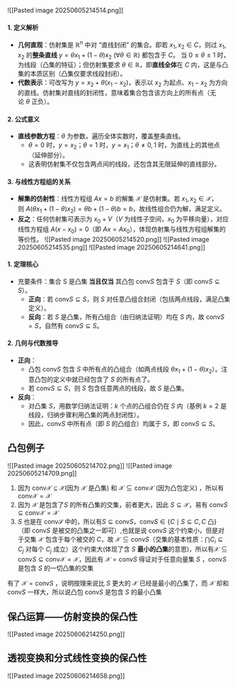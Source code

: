 ![[Pasted image 20250605214514.png]]
#### 1. 定义解析
- **几何直观**：仿射集是 $\mathbb{R}^n$ 中对 “直线封闭” 的集合。即若 $x_1, x_2 \in C$，则过 $x_1, x_2$ 的**整条直线** $y = \theta x_1 + (1-\theta)x_2 \ (\forall \theta \in \mathbb{R})$ 都包含于 $C$。
    当 $0 \leq \theta \leq 1$ 时，为线段（凸集的特征）；但仿射集要求 $\theta \in \mathbb{R}$，即**直线全体**在 $C$ 内，这是与凸集的本质区别（凸集仅要求线段封闭）。
- **代数表示**：可改写为 $y = x_2 + \theta(x_1 - x_2)$，表示以 $x_2$ 为起点、$x_1 - x_2$ 为方向的直线。仿射集对直线的封闭性，意味着集合包含该方向上的所有点（无论 $\theta$ 正负）。
#### 2. 公式意义
- **直线参数方程**：$\theta$ 为参数，遍历全体实数时，覆盖整条直线。
    - $\theta = 0$ 时，$y = x_2$；$\theta = 1$ 时，$y = x_1$；$\theta \neq 0,1$ 时，为直线上的其他点（延伸部分）。
    - 这表明仿射集不仅包含两点间的线段，还包含其无限延伸的直线部分。
#### 3. 与线性方程组的关系
- **解集的仿射性**：线性方程组 $Ax = b$ 的解集 $\mathcal{X}$ 是仿射集。若 $x_1, x_2 \in \mathcal{X}$，则 $A(\theta x_1 + (1-\theta)x_2) = \theta b + (1-\theta)b = b$，故线性组合仍为解，满足定义。
- **反之**：任何仿射集可表示为 $x_0 + V$（$V$ 为线性子空间，$x_0$ 为平移向量），对应线性方程组 $A(x - x_0) = 0$（即 $Ax = Ax_0$），体现仿射集与线性方程组解集的等价性。
![[Pasted image 20250605214520.png]]
![[Pasted image 20250605214535.png]]
![[Pasted image 20250605214641.png]]
#### 1. 定理核心
- 充要条件：集合 S 是凸集 **当且仅当** 其凸包 $\text{conv}S$ 包含于 $S$（即 $\text{conv}S \subseteq S$）。
    - **正向**：若 $\text{conv}S \subseteq S$，则 $S$ 对任意凸组合封闭（包括两点线段，满足凸集定义）。
    - **反向**：若 $S$ 是凸集，所有凸组合（由归纳法证明）均在 $S$ 内，故 $\text{conv}S = S$，自然有 $\text{conv}S \subseteq S$。
#### 2. 几何与代数推导
- **正向**：
    - 凸包 $\text{conv}S$ 包含 $S$ 中所有点的凸组合（如两点线段 $\theta x_1 + (1-\theta)x_2$）。注意凸包的定义中就已经包含了 $S$ 的所有点了。
    - 若 $\text{conv}S \subseteq S$，则 $S$ 包含任意两点的线段，故 $S$ 是凸集。
- **反向**：
    - 对凸集 $S$，用数学归纳法证明：$k$ 个点的凸组合仍在 $S$ 内（基例 $k=2$ 是线段，归纳步骤利用凸集的两点封闭性）。
    - 因此，$\text{conv}S$ 中所有点（即 $S$ 的凸组合）均属于 $S$，即 $\text{conv}S \subseteq S$。
## 凸包例子
![[Pasted image 20250605214702.png]]
![[Pasted image 20250605214709.png]]
1. 因为 $\text{conv}\mathcal{X} \subseteq \mathcal{X}$(因为 $\mathcal{X}$ 是凸集) 和 $\mathcal{X} \subseteq \text{conv} \mathcal{X}$ (因为凸包定义) ，所以有 $\text{conv}\mathcal{X} = \mathcal{X}$
2. 因为 $\mathcal{X}$ 是包含了$S$ 的所有凸集的交集，前者更大，因此 $S \subseteq \mathcal{X}$，易有 $\text{conv} S \subseteq \text{conv} \mathcal{X} = \mathcal{X}$
 3. $S$ 也是在 $\text{conv}\mathcal{S}$ 中的，所以有$S \subseteq \text{conv} S$，$\text{conv}S \in \{ C \mid S \subseteq C, C \text{ 凸} \}$（即 $\text{conv}S$ 是被交的凸集之一即可）,也就是说 $\text{conv}S$ 这个约束小，但是对于交集 $\mathcal{X}$ 包含于每个被交的 $C$，故 $\mathcal{X} \subseteq \text{conv}S$（交集的基本性质：$\bigcap C_i \subseteq C_j$ 对每个 $C_j$ 成立）这个约束大(体现了含 $S$ **最小的凸集**的意思)，所以有$\mathcal{X} \subseteq \text{conv}S \subseteq \text{conv} \mathcal{X} = \mathcal{X}$，因此有 $\mathcal{X}=\text{conv} S$
得证对于任意向量集 $S$ ，$\text{conv} S$ 是包含 $S$ 的一切凸集的交集

有了 $\mathcal{X}=\text{conv} S$ ，说明按理来说比 $S$ 更大的 $\mathcal{X}$ 已经是最小的凸集了，而 $\mathcal{X}$ 却和 $\text{conv} S$ 一样大，所以说凸包 $\text{conv} S$ 是包含 $S$ 的最小凸集

## 保凸运算——仿射变换的保凸性
![[Pasted image 20250606214250.png]]


## 透视变换和分式线性变换的保凸性

![[Pasted image 20250606214658.png]]